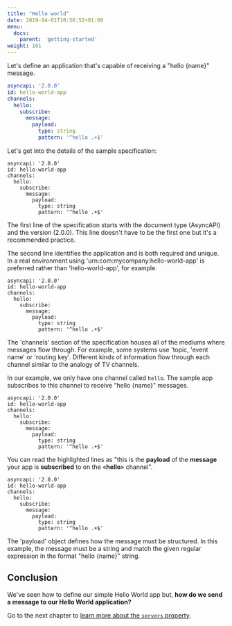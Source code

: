 ```yaml
---
title: "Hello world"
date: 2019-04-01T10:56:52+01:00
menu:
  docs:
    parent: 'getting-started'
weight: 101
---
```


Let's define an application that's capable of receiving a "hello {name}" message.

```yaml
asyncapi: '2.0.0'
id: hello-world-app
channels:
  hello:
    subscribe:
      message:
        payload:
          type: string
          pattern: '^hello .+$'
```

Let's get into the details of the sample specification:

<pre class="language-yaml line-numbers" data-line="1,2"><code>asyncapi: '2.0.0'
id: hello-world-app
channels:
  hello:
    subscribe:
      message:
        payload:
          type: string
          pattern: '^hello .+$'</code></pre>

The first line of the specification starts with the document type (AsyncAPI) and the version (2.0.0). This line doesn't have to be the first one but it's a recommended practice.

The second line identifies the application and is both required and unique. In a real environment using 'urn:com:mycompany:hello-world-app' is preferred rather than 'hello-world-app', for example.

<pre class="language-yaml line-numbers" data-line="3-9"><code>asyncapi: '2.0.0'
id: hello-world-app
channels:
  hello:
    subscribe:
      message:
        payload:
          type: string
          pattern: '^hello .+$'</code></pre>

The 'channels' section of the specification houses all of the mediums where messages flow through. For example, some systems use 'topic, 'event name' or 'routing key'. Different kinds of information flow through each channel similar to the analogy of TV channels.

In our example, we only have one channel called `hello`. The sample app subscribes to this channel to receive "hello {name}" messages.

<pre class="language-yaml line-numbers" data-line="4-7"><code>asyncapi: '2.0.0'
id: hello-world-app
channels:
  hello:
    subscribe:
      message:
        payload:
          type: string
          pattern: '^hello .+$'</code></pre>

You can read the highlighted lines as "this is the **payload** of the **message** your app is **subscribed** to on the «**hello**» channel".

<pre class="language-yaml line-numbers" data-line="7-9"><code>asyncapi: '2.0.0'
id: hello-world-app
channels:
  hello:
    subscribe:
      message:
        payload:
          type: string
          pattern: '^hello .+$'</code></pre>

The 'payload' object defines how the message must be structured. In this example, the message must be a string and match the given regular expression in the format "hello {name}" string.

## Conclusion

We've seen how to define our simple Hello World app but, **how do we send a message to our Hello World application?**

Go to the next chapter to [learn more about the `servers` property](/docs/servers).
